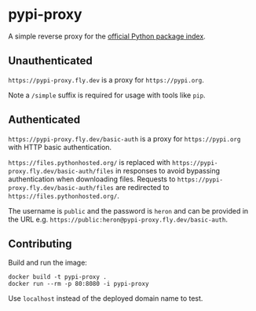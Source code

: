 # pypi-proxy

A simple reverse proxy for the [official Python package index](https://pypi.org).

## Unauthenticated

`https://pypi-proxy.fly.dev` is a proxy for `https://pypi.org`.

Note a `/simple` suffix is required for usage with tools like `pip`.

## Authenticated

`https://pypi-proxy.fly.dev/basic-auth` is a proxy for `https://pypi.org` with HTTP basic authentication.

`https://files.pythonhosted.org/` is replaced with `https://pypi-proxy.fly.dev/basic-auth/files`
in responses to avoid bypassing authentication when downloading files. Requests to `https://pypi-proxy.fly.dev/basic-auth/files` are redirected to `https://files.pythonhosted.org/`.

The username is `public` and the password is `heron` and can be provided in the URL e.g. `https://public:heron@pypi-proxy.fly.dev/basic-auth`.

## Contributing

Build and run the image:

```
docker build -t pypi-proxy .
docker run --rm -p 80:8080 -i pypi-proxy
```

Use `localhost` instead of the deployed domain name to test.
